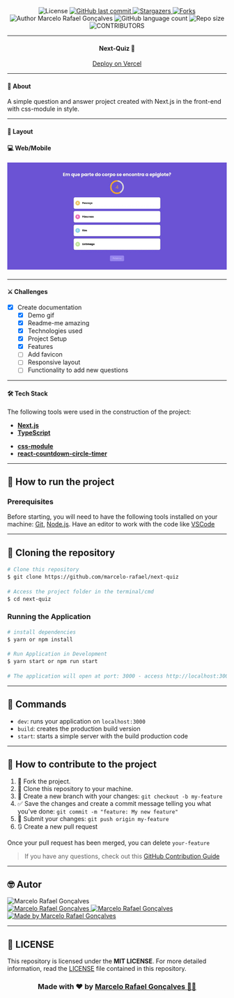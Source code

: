 <div align="center">
  <!-- LICENSE -->
  <img alt="License" src="https://img.shields.io/badge/license-MIT-5965e0?style=for-the-badge&labelColor=5A5A5A&color=0077B5">
<!-- LAST COMMIT -->
<a href="https://github.com/marcelo-rafael/next-quiz/commits/master">
    <img alt="GitHub last commit" src="https://img.shields.io/github/last-commit/marcelo-rafael/next-quiz?style=for-the-badge&label=last%20commit:&labelColor=5A5A5A&color=0077B5">
  </a>
<!-- STARS -->
  <a href="https://github.com/marcelo-rafael/next-quiz/stargazers/master">
    <img alt="Stargazers" src="https://img.shields.io/github/stars/marcelo-rafael/next-quiz?style=for-the-badge&label=stars&labelColor=5A5A5A&color=0077B5&logo=github">
  </a>
  <!-- FORKS -->
  <a href="https://github.com/marcelo-rafael/next-quiz/forks/master">
    <img alt="Forks" src="https://img.shields.io/github/forks/marcelo-rafael/next-quiz?style=for-the-badge&label=forks&labelColor=5A5A5A&color=0077B5&logo=github">
  </a>
  <!-- AUTHOR -->
  <img alt="Author Marcelo Rafael Gonçalves" src="https://img.shields.io/badge/author-Marcelo%20Rafael-informational?style=for-the-badge&labelColor=5A5A5A&color=0077B5">
  <!-- LANGUAGES -->
   <img alt="GitHub language count" src="https://img.shields.io/github/languages/count/marcelo-rafael/next-quiz?style=for-the-badge&labelColor=5A5A5A&color=0077B5">
  <!-- REPO SIZE -->
  <img alt="Repo size" src="https://img.shields.io/github/repo-size/marcelo-rafael/next-quiz?style=for-the-badge&labelColor=5A5A5A&color=0077B5">
  <!-- CONTRIBUTORS -->
 <img alt="CONTRIBUTORS" src="https://img.shields.io/github/contributors/marcelo-rafael/next-quiz?style=for-the-badge&labelColor=5A5A5A&color=0077B5">
</div>

---

<h4 align="center">
 Next-Quiz 🚀
</h4>

<p align="center"><a href="https://next-tasks-two.vercel.app/">Deploy on Vercel</a></p>

---

#### 🚀 About

A simple question and answer project created with Next.js in the front-end with css-module in style.

---

<!-- #### 📋 Features

- [x] add task.
- [x] list all tasks
- [x] list active tasks
- [x] list completed tasks
- [x] delete completed tasks

--- -->

#### 🎨 Layout

#### 💻  Web/Mobile

<h4 align="center">
  <img alt="next-crud" title="next-crud" src="./public/image/quiz.gif" width="700px" />
</h4>  

---

#### ⚔️ Challenges

- [x] Create documentation
  - [x] Demo gif
  - [x] Readme-me amazing
  - [x] Technologies used
  - [x] Project Setup
  - [x] Features
  - [ ] Add favicon
  - [ ] Responsive layout
  - [ ] Functionality to add new questions

---

#### 🛠️ Tech Stack

The following tools were used in the construction of the project:

- **[Next.js](https://nextjs.org/)**
- **[TypeScript](https://www.typescriptlang.org/)**

<!-- - **[Firebase Firestore](https://firebase.google.com/)**
- **[Firebase](https://firebase.google.com/)** -->

- **[css-module](https://github.com/css-modules/css-modules)**
- **[react-countdown-circle-timer](https://www.npmjs.com/package/react-countdown-circle-timer)**

---

## 🚀 How to run the project

### Prerequisites

Before starting, you will need to have the following tools installed on your machine:
[Git](https://git-scm.com), [Node.js](https://nodejs.org/en/).
Have an editor to work with the code like [VSCode](https://code.visualstudio.com/)

---

## 👯 Cloning the repository

```bash
# Clone this repository
$ git clone https://github.com/marcelo-rafael/next-quiz

# Access the project folder in the terminal/cmd
$ cd next-quiz

```

### Running the Application

```bash
# install dependencies
$ yarn or npm install

# Run Application in Development
$ yarn start or npm run start

# The application will open at port: 3000 - access http://localhost:3000
```

---

## 🔎 Commands

- `dev`: runs your application on `localhost:3000`
- `build`: creates the production build version
- `start`: starts a simple server with the build production code

---

## 💪 How to contribute to the project

1. 🍴 Fork the project.
2. 👯 Clone this repository to your machine.
3. 🎋 Create a new branch with your changes: `git checkout -b my-feature`
4. ✅ Save the changes and create a commit message telling you what you've done: `git commit -m "feature: My new feature"`
5. 📌 Submit your changes: `git push origin my-feature`
6. 🔃 Create a new pull request

Once your pull request has been merged, you can delete `your-feature`

> If you have any questions, check out this [GitHub Contribution Guide](https://github.com/firstcontributions/first-contributions)

---

## 🤓 Autor

<img src="https://avatars0.githubusercontent.com/u/29902777?s=460&u=61d43667f33a45eb000a2af216e4abeb2d4a6717&v=4" width="100px" alt="Marcelo Rafael Gonçalves"/>
<div>
<a href="mailto:marcelo.rafael.goncalves@gmail.com">
      <img alt="Marcelo Rafael Gonçalves" src="https://img.shields.io/badge/-gmail-0077B5?style=for-the-badge&logo=gmail&logoColor=white" />
   </a>
<a href="https://www.linkedin.com/in/marcelo-rafael-gonçalves/">
      <img alt="Marcelo Rafael Gonçalves" src="https://img.shields.io/badge/-linkedin-0077B5?style=for-the-badge&logo=Linkedin&logoColor=white" />
   </a>
<a href="https://github.com/marcelo-rafael">
  <img alt="Made by Marcelo Rafael Gonçalves" src="https://img.shields.io/badge/-Github-0077B5?style=for-the-badge&logo=Github&logoColor=white&link=https://github.com/marcelo-rafael" />
  </a>
</div>

---

## 📝 LICENSE

This repository is licensed under the **MIT LICENSE**. For more detailed information, read the [LICENSE](./LICENSE) file contained in this repository.

<h3 align="center">
Made with ❤️ by <a href="https://www.linkedin.com/in/marcelo-rafael-goncalves/">Marcelo Rafael Gonçalves 💜🚀</a>
</h3>
